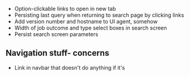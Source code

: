* Option-clickable links to open in new tab
* Persisting last query when returning to search page by clicking links
* Add version number and hostname to UI agent, somehow
* Width of job outcome and type select boxes in search screen
* Persist search screen parameters

## Navigation stuff- concerns
* Link in navbar that doesn't do anything if it's 
